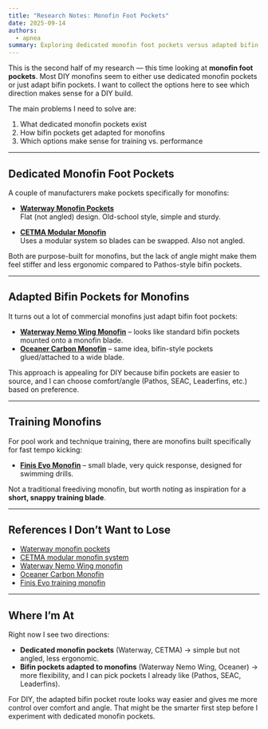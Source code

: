 ```yaml
---
title: "Research Notes: Monofin Foot Pockets"
date: 2025-09-14
authors:
  - apnea
summary: Exploring dedicated monofin foot pockets versus adapted bifin pockets, plus training options and references for DIY builds.
---
```


This is the second half of my research — this time looking at **monofin foot pockets**.
Most DIY monofins seem to either use dedicated monofin pockets or just adapt bifin pockets.
I want to collect the options here to see which direction makes sense for a DIY build.

<!-- more -->

The main problems I need to solve are:
1. What dedicated monofin pockets exist  
2. How bifin pockets get adapted for monofins  
3. Which options make sense for training vs. performance  

---

## Dedicated Monofin Foot Pockets

A couple of manufacturers make pockets specifically for monofins:  

- **[Waterway Monofin Pockets](https://www.waterwayfins.eu/product/monofin-footpockets)**  
  Flat (not angled) design. Old-school style, simple and sturdy.  

- **[CETMA Modular Monofin](https://www.cetmacomposites.it/en/home/2818-blades-for-lotus-monofin.html)**  
  Uses a modular system so blades can be swapped. Also not angled.  

Both are purpose-built for monofins, but the lack of angle might make them feel stiffer and less ergonomic compared to Pathos-style bifin pockets.  

---

## Adapted Bifin Pockets for Monofins

It turns out a lot of commercial monofins just adapt bifin foot pockets:  

- **[Waterway Nemo Wing Monofin](https://www.freedivershop.com/waterway-nemo-wing-monofin)** – looks like standard bifin pockets mounted onto a monofin blade.  
- **[Oceaner Carbon Monofin](https://www.monofinshop.com/product/oceaner-carbon-monofin/)** – same idea, bifin-style pockets glued/attached to a wide blade.  

This approach is appealing for DIY because bifin pockets are easier to source, and I can choose comfort/angle (Pathos, SEAC, Leaderfins, etc.) based on preference.  

---

## Training Monofins

For pool work and technique training, there are monofins built specifically for fast tempo kicking:  

- **[Finis Evo Monofin](https://www.finisswim.eu/Evo-Monofin_2)** – small blade, very quick response, designed for swimming drills.  

Not a traditional freediving monofin, but worth noting as inspiration for a **short, snappy training blade**.  

---

## References I Don’t Want to Lose

- [Waterway monofin pockets](https://www.waterwayfins.eu/product/monofin-footpockets)  
- [CETMA modular monofin system](https://www.cetmacomposites.it/en/home/2818-blades-for-lotus-monofin.html)  
- [Waterway Nemo Wing monofin](https://www.freedivershop.com/waterway-nemo-wing-monofin)  
- [Oceaner Carbon Monofin](https://www.monofinshop.com/product/oceaner-carbon-monofin/)  
- [Finis Evo training monofin](https://www.finisswim.eu/Evo-Monofin_2)  

---

## Where I’m At

Right now I see two directions:  

- **Dedicated monofin pockets** (Waterway, CETMA) → simple but not angled, less ergonomic.  
- **Bifin pockets adapted to monofins** (Waterway Nemo Wing, Oceaner) → more flexibility, and I can pick pockets I already like (Pathos, SEAC, Leaderfins).  

For DIY, the adapted bifin pocket route looks way easier and gives me more control over comfort and angle. That might be the smarter first step before I experiment with dedicated monofin pockets.  
